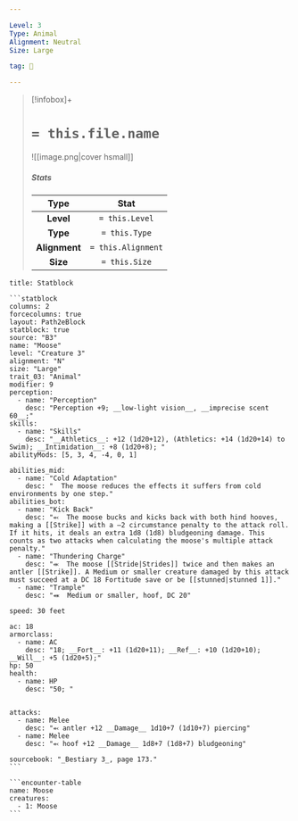```yaml
---

Level: 3
Type: Animal
Alignment: Neutral
Size: Large

tag: 👹

---
```


> [!infobox]+
> #  `= this.file.name`
> ![[image.png|cover hsmall]]
> ##### Stats
> Type | Stat |
> :---:|:---:|
> **Level** | `= this.Level` |
> **Type** | `= this.Type` |
> **Alignment** | `= this.Alignment` |
> **Size** | `= this.Size` |



````ad-info
title: Statblock

```statblock
columns: 2
forcecolumns: true
layout: Path2eBlock
statblock: true
source: "B3"
name: "Moose"
level: "Creature 3"
alignment: "N"
size: "Large"
trait_03: "Animal"
modifier: 9
perception:
  - name: "Perception"
    desc: "Perception +9; __low-light vision__, __imprecise scent 60__;"
skills:
  - name: "Skills"
    desc: "__Athletics__: +12 (1d20+12), (Athletics: +14 (1d20+14) to Swim); __Intimidation__: +8 (1d20+8); "
abilityMods: [5, 3, 4, -4, 0, 1]

abilities_mid:
  - name: "Cold Adaptation"
    desc: "  The moose reduces the effects it suffers from cold environments by one step."
abilities_bot:
  - name: "Kick Back"
    desc: "⬻  The moose bucks and kicks back with both hind hooves, making a [[Strike]] with a –2 circumstance penalty to the attack roll. If it hits, it deals an extra 1d8 (1d8) bludgeoning damage. This counts as two attacks when calculating the moose's multiple attack penalty."
  - name: "Thundering Charge"
    desc: "⬺  The moose [[Stride|Strides]] twice and then makes an antler [[Strike]]. A Medium or smaller creature damaged by this attack must succeed at a DC 18 Fortitude save or be [[stunned|stunned 1]]."
  - name: "Trample"
    desc: "⬽  Medium or smaller, hoof, DC 20"

speed: 30 feet

ac: 18
armorclass:
  - name: AC
    desc: "18; __Fort__: +11 (1d20+11); __Ref__: +10 (1d20+10); __Will__: +5 (1d20+5);"
hp: 50
health:
  - name: HP
    desc: "50; "


attacks:
  - name: Melee
    desc: "⬻ antler +12 __Damage__ 1d10+7 (1d10+7) piercing"
  - name: Melee
    desc: "⬻ hoof +12 __Damage__ 1d8+7 (1d8+7) bludgeoning"

sourcebook: "_Bestiary 3_, page 173."
```

```encounter-table
name: Moose
creatures:
  - 1: Moose
```

````


